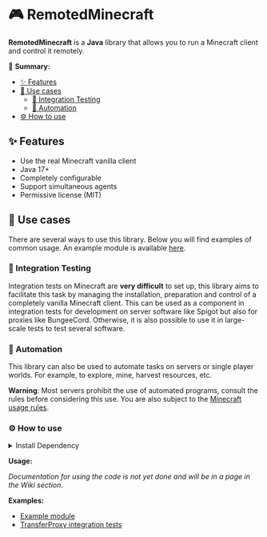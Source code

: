 # 🎮 RemotedMinecraft

**RemotedMinecraft** is a **Java** library that allows you to run a Minecraft client and control it remotely.

📄 **Summary:**
- [✨ Features](#-features)
- [🎯 Use cases](#-use-cases)
    - [🧪 Integration Testing](#-integration-testing)
    - [🤖 Automation](#-automation)
- [⚙️ How to use](#-how-to-use)

## ✨ Features

- Use the real Minecraft vanilla client
- Java 17+
- Completely configurable
- Support simultaneous agents
- Permissive license (MIT)

## 🎯 Use cases

There are several ways to use this library. Below you will find examples of common usage. An example module is available
[here](../example).

### 🧪 Integration Testing

Integration tests on Minecraft are **very difficult** to set up, this library aims to facilitate this task by managing
the
installation, preparation and control of a completely vanilla Minecraft client.
This can be used as a component in integration tests for development on server software like Spigot but also for proxies
like BungeeCord. Otherwise, it is also possible to use it in large-scale tests to test several software.

### 🤖 Automation

This library can also be used to automate tasks on servers or single player worlds.
For example, to explore, mine, harvest resources, etc.

**Warning**: Most servers prohibit the use of automated programs, consult the rules before considering this use. You are
also subject to the [Minecraft usage rules](https://www.minecraft.net/en-us/usage-guidelines).

### ⚙️ How to use

<details>
  <summary>Install Dependency</summary>

  **Latest version**: [![Release](https://jitpack.io/v/YvanMazy/RemotedMinecraft.svg)](https://jitpack.io/#YvanMazy/RemotedMinecraft)
  
  **Gradle**:
  ```groovy
  repositories {
      maven { url 'https://jitpack.io' }
  }
  
  dependencies {
      implementation 'com.github.YvanMazy:RemotedMinecraft:VERSION'
  }
  ```
  
  **Maven**:
  ```xml
  <repositories>
      <repository>
          <id>jitpack.io</id>
          <url>https://jitpack.io</url>
      </repository>
  </repositories>
  <dependencies>
      <dependency>
          <groupId>com.github.YvanMazy</groupId>
          <artifactId>RemotedMinecraft</artifactId>
          <version>VERSION</version>
      </dependency>
  </dependencies>
  ```
</details>

**Usage:**

*Documentation for using the code is not yet done and will be in a page in the Wiki section.*

**Examples:**

- [Example module](../example)
- [TransferProxy integration tests](https://github.com/YvanMazy/TransferProxy/tree/master/core/src/integrationTest)